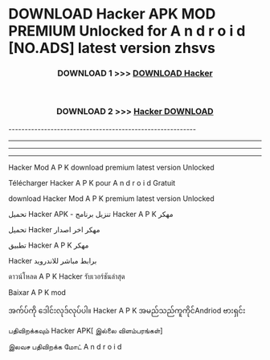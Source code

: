 # DOWNLOAD Hacker  APK MOD PREMIUM Unlocked for A n d r o i d [NO.ADS] latest version zhsvs 



<div align="center">

<h3>DOWNLOAD 1 >>> <a href="https://getmod2.web.app/?judul=Hacker ">DOWNLOAD Hacker </a></h3><br>

<h3>DOWNLOAD 2 >>> <a href="https://getmod2.web.app/?judul=Hacker ">Hacker  DOWNLOAD </a></h3>

</div>
----------------------------------------------------------

----------------------------------------------------------

----------------------------------------------------------

----------------------------------------------------------

Hacker  Mod A P K download premium latest version Unlocked

Télécharger Hacker  A P K pour A n d r o i d Gratuit

download Hacker  Mod A P K premium latest version Unlocked

تحميل Hacker  APK - تنزيل برنامج Hacker  A P K مهكر

تحميل Hacker  مهكر اخر اصدار

تطبيق Hacker  A P K مهكر

Hacker  برابط مباشر للاندرويد

ดาวน์โหลด A P K Hacker  รับเวอร์ชันล่าสุด

Baixar A P K mod

အက်ပ်ကို ဒေါင်းလုဒ်လုပ်ပါ။ Hacker  A P K အမည်သည်ကူကိုင်Andriod ဗားရှင်း

பதிவிறக்கவும் Hacker  APK[ இல்லை விளம்பரங்கள்] 
 
இலவச பதிவிறக்க மோட் A n d r o i d



